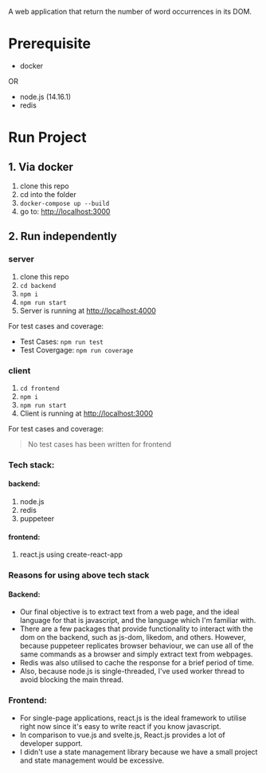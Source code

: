 A web application that return the number of word occurrences in its DOM.

# Prerequisite

- docker

OR

- node.js (14.16.1)
- redis

# Run Project

## 1. Via docker

1. clone this repo
2. cd into the folder
3. `docker-compose up --build`
4. go to: [http://localhost:3000](http://localhost:3000)

## 2. Run independently

### server

1. clone this repo
2. `cd backend`
3. `npm i`
4. `npm run start`
5. Server is running at [http://localhost:4000](http://localhost:4000)

For test cases and coverage:

- Test Cases: `npm run test`
- Test Covergage: `npm run coverage`

### client

1. `cd frontend`
2. `npm i`
3. `npm run start`
4. Client is running at [http://localhost:3000](http://localhost:3000)

For test cases and coverage:

> No test cases has been written for frontend

### Tech stack:

#### backend:

1. node.js
2. redis
3. puppeteer

#### frontend:

1. react.js using create-react-app

### Reasons for using above tech stack

#### Backend:

- Our final objective is to extract text from a web page, and the ideal language for that is javascript, and the language which I'm familiar with.
- There are a few packages that provide functionality to interact with the dom on the backend, such as js-dom, likedom, and others. However, because puppeteer replicates browser behaviour, we can use all of the same commands as a browser and simply extract text from webpages.
- Redis was also utilised to cache the response for a brief period of time.
- Also, because node.js is single-threaded, I've used worker thread to avoid blocking the main thread.

### Frontend:

- For single-page applications, react.js is the ideal framework to utilise right now since it's easy to write react if you know javascript.
- In comparison to vue.js and svelte.js, React.js provides a lot of developer support.
- I didn't use a state management library because we have a small project and state management would be excessive.
